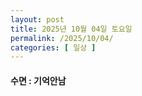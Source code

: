 ```yaml
---
layout: post
title: 2025년 10월 04일 토요일
permalink: /2025/10/04/
categories: [ 일상 ]
---
```

#### 수면 : 기억안남

